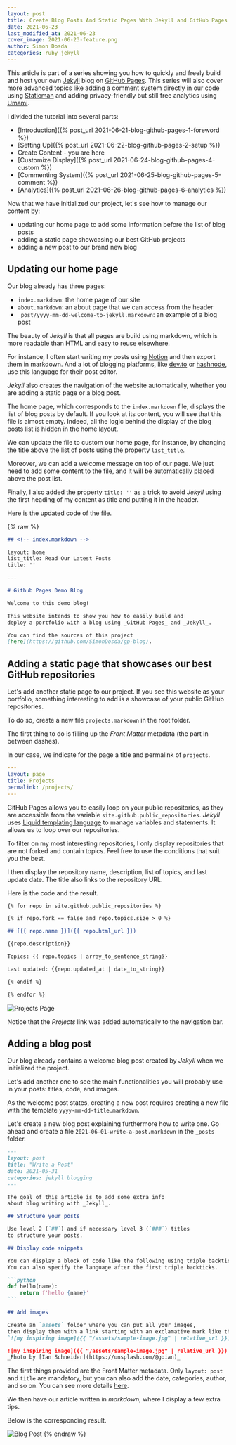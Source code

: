 ```yaml
---
layout: post
title: Create Blog Posts And Static Pages With Jekyll and GitHub Pages
date: 2021-06-23
last_modified_at: 2021-06-23
cover_image: 2021-06-23-feature.png
author: Simon Dosda
categories: ruby jekyll
---
```


This article is part of a series showing you how to quickly and freely build and host your own [Jekyll](https://jekyllrb.com/) blog on [GitHub Pages](https://pages.github.com/). This series will also cover more advanced topics like adding a comment system directly in our code using [Staticman](https://staticman.net/) and adding privacy-friendly but still free analytics using [Umami](https://umami.is/).

I divided the tutorial into several parts:

- [Introduction]({% post_url 2021-06-21-blog-github-pages-1-foreword %})
- [Setting Up]({% post_url 2021-06-22-blog-github-pages-2-setup %})
- Create Content - you are here
- [Customize Display]({% post_url 2021-06-24-blog-github-pages-4-custom %})
- [Commenting System]({% post_url 2021-06-25-blog-github-pages-5-comment %})
- [Analytics]({% post_url 2021-06-26-blog-github-pages-6-analytics %})

Now that we have initialized our project, let's see how to manage our content by:

- updating our home page to add some information before the list of blog posts
- adding a static page showcasing our best GitHub projects
- adding a new post to our brand new blog

## Updating our home page

Our blog already has three pages:

- `index.markdown`: the home page of our site
- `about.markdown`: an about page that we can access from the header
- `_post/yyyy-mm-dd-welcome-to-jekyll.markdown`: an example of a blog post

The beauty of _Jekyll_ is that all pages are build using markdown, which is more readable than HTML and easy to reuse elsewhere.

For instance, I often start writing my posts using [Notion](https://www.notion.so) and then export them in markdown. And a lot of blogging platforms, like [dev.to](https://dev.to) or [hashnode](https://hashnode.com/), use this language for their post editor.

_Jekyll_ also creates the navigation of the website automatically, whether you are adding a static page or a blog post.

The home page, which corresponds to the `index.markdown` file, displays the list of blog posts by default. If you look at its content, you will see that this file is almost empty. Indeed, all the logic behind the display of the blog posts list is hidden in the home layout.

We can update the file to custom our home page, for instance, by changing the title above the list of posts using the property `list_title`.

Moreover, we can add a welcome message on top of our page. We just need to add some content to the file, and it will be automatically placed above the post list.

Finally, I also added the property `title: ''` as a trick to avoid _Jekyll_ using the first heading of my content as title and putting it in the header.

Here is the updated code of the file.

{% raw %}

```markdown
## <!-- index.markdown -->

layout: home
list_title: Read Our Latest Posts
title: ''

---

# Github Pages Demo Blog

Welcome to this demo blog!

This website intends to show you how to easily build and
deploy a portfolio with a blog using _GitHub Pages_ and _Jekyll_.

You can find the sources of this project
[here](https://github.com/SimonDosda/gp-blog).
```

## Adding a static page that showcases our best GitHub repositories

Let's add another static page to our project. If you see this website as your portfolio, something interesting to add is a showcase of your public GitHub repositories.

To do so, create a new file `projects.markdown` in the root folder.

The first thing to do is filling up the _Front Matter_ metadata (the part in between dashes).

In our case, we indicate for the page a title and permalink of `projects`.

```yaml
---
layout: page
title: Projects
permalink: /projects/
---
```

GitHub Pages allows you to easily loop on your public repositories, as they are accessible from the variable `site.github.public_repositories`. _Jekyll_ uses [Liquid templating language](https://jekyllrb.com/docs/liquid/) to manage variables and statements. It allows us to loop over our repositories.

To filter on my most interesting repositories, I only display repositories that are not forked and contain topics. Feel free to use the conditions that suit you the best.

I then display the repository name, description, list of topics, and last update date. The title also links to the repository URL.

Here is the code and the result.

```markdown
{% for repo in site.github.public_repositories %}

{% if repo.fork == false and repo.topics.size > 0 %}

## [{{ repo.name }}]({{ repo.html_url }})

{{repo.description}}

Topics: {{ repo.topics | array_to_sentence_string}}

Last updated: {{repo.updated_at | date_to_string}}

{% endif %}

{% endfor %}
```

![Projects Page](/assets/images/2021-06-23-projects.png)

Notice that the _Projects_ link was added automatically to the navigation bar.

## Adding a blog post

Our blog already contains a welcome blog post created by _Jekyll_ when we initialized the project.

Let's add another one to see the main functionalities you will probably use in your posts: titles, code, and images.

As the welcome post states, creating a new post requires creating a new file with the template `yyyy-mm-dd-title.markdown`.

Let's create a new blog post explaining furthermore how to write one. Go ahead and create a file `2021-06-01-write-a-post.markdown` in the `_posts` folder.

````markdown
---
layout: post
title: "Write a Post"
date: 2021-05-31
categories: jekyll blogging
---

The goal of this article is to add some extra info
about blog writing with _Jekyll_.

## Structure your posts

Use level 2 (`##`) and if necessary level 3 (`###`) titles
to structure your posts.

## Display code snippets

You can display a block of code like the following using triple backticks.
You can also specify the language after the first triple backticks.

```python
def hello(name):
    return f'hello {name}'
```

## Add images

Create an `assets` folder where you can put all your images,
then display them with a link starting with an exclamative mark like this:
`![my inspiring image]({{ "/assets/sample-image.jpg" | relative_url }})`.

![my inspiring image]({{ "/assets/sample-image.jpg" | relative_url }})
_Photo by [Ian Schneider](https://unsplash.com/@goian)_
````

The first things provided are the Front Matter metadata. Only `layout: post` and `title` are mandatory, but you can also add the date, categories, author, and so on. You can see more details [here](https://jekyllrb.com/docs/posts/).

We then have our article written in _markdown_, where I display a few extra tips.

Below is the corresponding result.

![Blog Post](/assets/images/2021-06-23-post.png)
{% endraw %}
